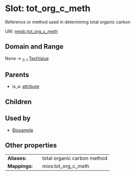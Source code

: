 
# Slot: tot_org_c_meth


Reference or method used in determining total organic carbon

URI: [nmdc:tot_org_c_meth](https://microbiomedata/meta/tot_org_c_meth)


## Domain and Range

None &#8594;  <sub>0..1</sub> [TextValue](TextValue.md)

## Parents

 *  is_a: [attribute](attribute.md)

## Children


## Used by

 * [Biosample](Biosample.md)

## Other properties

|  |  |  |
| --- | --- | --- |
| **Aliases:** | | total organic carbon method |
| **Mappings:** | | mixs:tot_org_c_meth |

